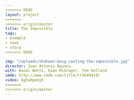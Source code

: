 ```yaml
---
<<<<<<< HEAD
layout: project
=======
>>>>>>> origin/master
title: The Impossible
tags:
- example
- news
- story
<<<<<<< HEAD

img: "/uploads/shaheen-baig-casting-the-impossible.jpg"
director: Juan Antonio Bayona
with: Naomi Watts, Ewan McGregor, Tom Holland
imdb: http://www.imdb.com/title/tt1649419/
video: 6ghw0pomj6
=======
>>>>>>> origin/master
---
```


